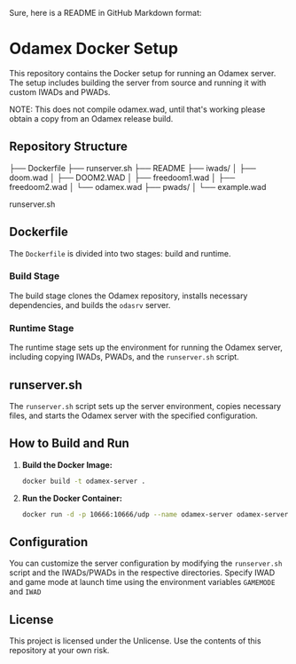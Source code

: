 Sure, here is a README in GitHub Markdown format:

# Odamex Docker Setup

This repository contains the Docker setup for running an Odamex server. The setup includes building the server from source and running it with custom IWADs and PWADs.

NOTE: This does not compile odamex.wad, until that's working please obtain a copy from an Odamex release build.

## Repository Structure

├── Dockerfile
├── runserver.sh
├── README
├── iwads/
│   ├── doom.wad
│   ├── DOOM2.WAD
│   ├── freedoom1.wad
│   ├── freedoom2.wad
│   └── odamex.wad
├── pwads/
│   └── example.wad

runserver.sh

## Dockerfile

The `Dockerfile` is divided into two stages: build and runtime.

### Build Stage

The build stage clones the Odamex repository, installs necessary dependencies, and builds the `odasrv` server.

### Runtime Stage

The runtime stage sets up the environment for running the Odamex server, including copying IWADs, PWADs, and the `runserver.sh` script.

## runserver.sh

The `runserver.sh` script sets up the server environment, copies necessary files, and starts the Odamex server with the specified configuration.

## How to Build and Run

1. **Build the Docker Image:**

   ```sh
   docker build -t odamex-server .
   ```

2. **Run the Docker Container:**

   ```sh
   docker run -d -p 10666:10666/udp --name odamex-server odamex-server
   ```

## Configuration

You can customize the server configuration by modifying the `runserver.sh` script and the IWADs/PWADs in the respective directories.
Specify IWAD and game mode at launch time using the environment variables `GAMEMODE` and `IWAD`

## License

This project is licensed under the  Unlicense. Use the contents of this repository at your own risk. 
